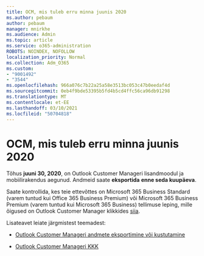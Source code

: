 ```yaml
---
title: OCM, mis tuleb erru minna juunis 2020
ms.author: pebaum
author: pebaum
manager: mnirkhe
ms.audience: Admin
ms.topic: article
ms.service: o365-administration
ROBOTS: NOINDEX, NOFOLLOW
localization_priority: Normal
ms.collection: Adm_O365
ms.custom:
- "9001492"
- "3544"
ms.openlocfilehash: 966a076c7b22a25a58e3513bc053c47b0eedaf4d
ms.sourcegitcommit: 0eb4f9bde53395b5fd4b5cd4ffc56ca96db91298
ms.translationtype: MT
ms.contentlocale: et-EE
ms.lasthandoff: 03/10/2021
ms.locfileid: "50704818"
---
```

# <a name="ocm-to-be-retired-june-2020"></a>OCM, mis tuleb erru minna juunis 2020


Tõhus **juuni 30, 2020**, on Outlook Customer Manageri lisandmoodul ja mobiilirakendus aegunud. Andmeid saate  **eksportida**  **enne seda kuupäeva**.  

Saate kontrollida, kes teie ettevõttes on Microsoft 365 Business Standard (varem tuntud kui Office 365 Business Premium) või Microsoft 365 Business Premium (varem tuntud kui Microsoft 365 Business) tellimuse leping, mille õigused on Outlook Customer Manager klikkides [siia](https://admin.microsoft.com/AdminPortal/Home?ref=/users).

Lisateavet leiate järgmistest teemadest:

- [Outlook Customer Manageri andmete eksportimine või kustutamine](https://support.office.com/article/1a421cb4-e8de-4b44-bfb8-710b92820439)

- [Outlook Customer Manageri KKK](https://techcommunity.microsoft.com/t5/outlook-customer-manager/faq-frequently-asked-questions-about-outlook-customer-manager/m-p/29680)
